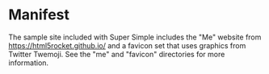 # Manifest

The sample site included with Super Simple includes the "Me" website from https://html5rocket.github.io/ and a favicon set that uses graphics from Twitter Twemoji.  See the "me" and "favicon" directories for more information.